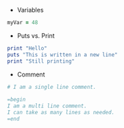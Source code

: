 - Variables
```ruby
myVar = 48 
```

- Puts vs. Print
```ruby
print "Hello"  
puts "This is written in a new line"  
print "Still printing"
```

- Comment
```ruby
# I am a single line comment.  
  
=begin  
I am a multi line comment.  
I can take as many lines as needed.  
=end
```